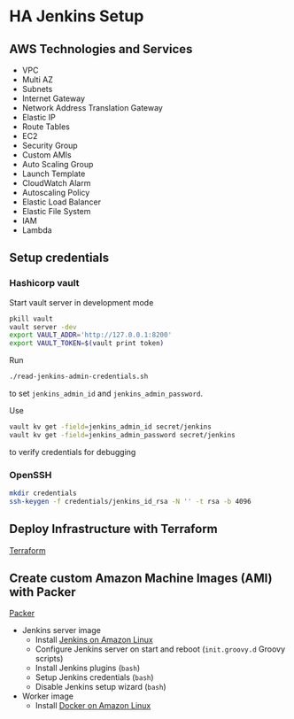 # HA Jenkins Setup

## AWS Technologies and Services

* VPC
* Multi AZ
* Subnets
* Internet Gateway
* Network Address Translation Gateway
* Elastic IP
* Route Tables
* EC2
* Security Group
* Custom AMIs
* Auto Scaling Group
* Launch Template
* CloudWatch Alarm
* Autoscaling Policy
* Elastic Load Balancer
* Elastic File System
* IAM 
* Lambda

## Setup credentials

### Hashicorp vault

Start vault server in development mode
```bash
pkill vault
vault server -dev
export VAULT_ADDR='http://127.0.0.1:8200'
export VAULT_TOKEN=$(vault print token)
```

Run
```bash
./read-jenkins-admin-credentials.sh
```
to set `jenkins_admin_id` and `jenkins_admin_password`.

Use
```bash
vault kv get -field=jenkins_admin_id secret/jenkins
vault kv get -field=jenkins_admin_password secret/jenkins
```
to verify credentials for debugging


### OpenSSH

```bash
mkdir credentials
ssh-keygen -f credentials/jenkins_id_rsa -N '' -t rsa -b 4096
```

## Deploy Infrastructure with Terraform

[Terraform](https://developer.hashicorp.com/terraform)

## Create custom Amazon Machine Images (AMI) with Packer

[Packer](https://developer.hashicorp.com/packer)

* Jenkins server image
    * Install [Jenkins on Amazon Linux](https://www.jenkins.io/doc/tutorials/tutorial-for-installing-jenkins-on-AWS/)
    * Configure Jenkins server on start and reboot (`init.groovy.d` Groovy scripts)
    * Install Jenkins plugins (`bash`)
    * Setup Jenkins credentials (`bash`) 
    * Disable Jenkins setup wizard (`bash`)
* Worker image
    * Install [Docker on Amazon Linux](https://docs.aws.amazon.com/serverless-application-model/latest/developerguide/install-docker.html)